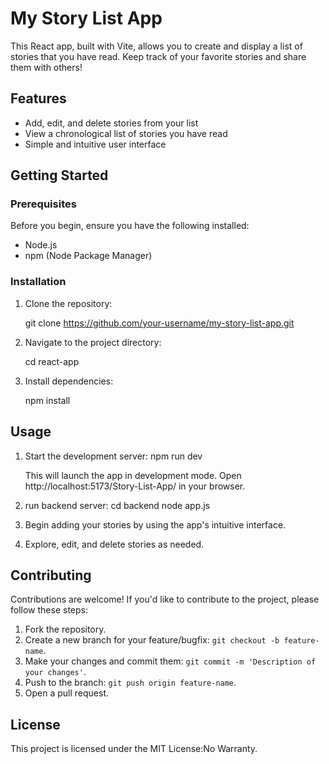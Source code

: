 # My Story List App

This React app, built with Vite, allows you to create and display a list of stories that you have read. Keep track of your favorite stories and share them with others!

## Features

- Add, edit, and delete stories from your list
- View a chronological list of stories you have read
- Simple and intuitive user interface

## Getting Started

### Prerequisites

Before you begin, ensure you have the following installed:

- Node.js
- npm (Node Package Manager)

### Installation

1. Clone the repository:

   git clone https://github.com/your-username/my-story-list-app.git

2. Navigate to the project directory:

   cd react-app

3. Install dependencies:
 
   npm install

## Usage

1. Start the development server:
   npm run dev

   This will launch the app in development mode. Open http://localhost:5173/Story-List-App/ in your browser.

2. run backend server:
   cd backend
   node app.js

2. Begin adding your stories by using the app's intuitive interface.

3. Explore, edit, and delete stories as needed.

## Contributing

Contributions are welcome! If you'd like to contribute to the project, please follow these steps:

1. Fork the repository.
2. Create a new branch for your feature/bugfix: `git checkout -b feature-name`.
3. Make your changes and commit them: `git commit -m 'Description of your changes'`.
4. Push to the branch: `git push origin feature-name`.
5. Open a pull request.

## License

This project is licensed under the MIT License:No Warranty.
